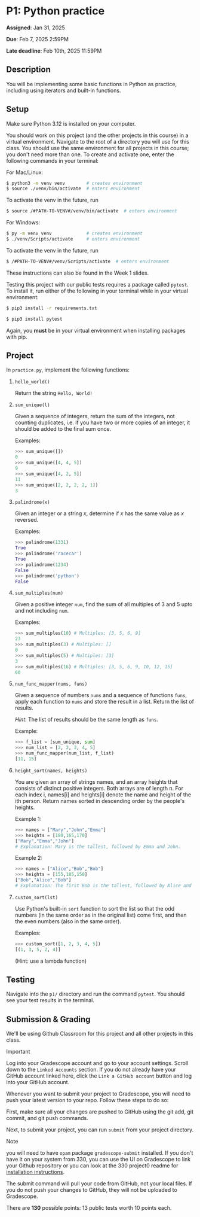 # P1: Python practice 

**Assigned**: Jan 31, 2025

**Due**: Feb 7, 2025 2:59PM

**Late deadline**: Feb 10th, 2025 11:59PM

## Description

You will be implementing some basic functions in Python as practice, including using iterators and built-in functions.

## Setup

Make sure Python 3.12 is installed on your computer.

You should work on this project (and the other projects in this course) in a virtual environment.
Navigate to the root of a directory you will use for this class. You should use the same environment
for all projects in this course; you don't need more than one.
To create and activate one, enter the following commands in your terminal:

For Mac/Linux:
```bash
$ python3 -m venv venv        # creates environment
$ source ./venv/bin/activate  # enters environment
```
To activate the venv in the future, run 
```bash
$ source /#PATH-TO-VENV#/venv/bin/activate  # enters environment
```

For Windows:
```bash
$ py -m venv venv             # creates environment
$ ./venv/Scripts/activate     # enters environment
```
To activate the venv in the future, run 
```bash
$ /#PATH-TO-VENV#/venv/Scripts/activate  # enters environment
```

These instructions can also be found in the Week 1 slides.

Testing this project with our public tests requires a package called `pytest`.
To install it, run either of the following in your terminal while in your virtual environment:
```bash    
$ pip3 install -r requirements.txt
```
```bash
$ pip3 install pytest
```
Again, you **must** be in your virtual environment when installing packages with pip.

## Project

In `practice.py`, implement the following functions:

1. `hello_world()`

   Return the string `Hello, World!`

2. `sum_unique(l)`

   Given a sequence of integers, return the sum of the integers, not counting duplicates, i.e. 
   if you have two or more copies of an integer, it should be added to the final sum once.

   Examples:
   ```python
   >>> sum_unique([])
   0
   >>> sum_unique([4, 4, 5])
   9
   >>> sum_unique([4, 2, 5])
   11
   >>> sum_unique([2, 2, 2, 2, 1])
   3
   ```

3. `palindrome(x)`

    Given an integer or a string *x*, determine if *x* has the same value as *x* reversed.

    Examples:
    ```python
    >>> palindrome(1331)
    True
    >>> palindrome('racecar')
    True
    >>> palindrome(1234)
    False
    >>> palindrome('python')
    False
    ```

4. `sum_multiples(num)`

    Given a positive integer `num`, find the sum of all multiples of 3 and 5 upto and not including `num`.

    Examples:
    ```python
    >>> sum_multiples(10) # Multiples: [3, 5, 6, 9]
    23
    >>> sum_multiples(3) # Multiples: []
    0
    >>> sum_multiples(5) # Multiples: [3]
    3
    >>> sum_multiples(16) # Multiples: [3, 5, 6, 9, 10, 12, 15]
    60
    ```

5. `num_func_mapper(nums, funs)`

    Given a sequence of numbers `nums` and a sequence of functions `funs`, 
    apply each function to `nums` and store the result in a list.
    Return the list of results. 
    
    *Hint*: The list of results should be the same length as `funs`.

    Example:
    ```python
    >>> f_list = [sum_unique, sum]
    >>> num_list = [2, 2, 2, 4, 5]
    >>> num_func_mapper(num_list, f_list)
    [11, 15]
    ```

6. `height_sort(names, heights)`

    You are given an array of strings names, and an array heights that consists of distinct positive integers. Both arrays are of length n.
    For each index i, names[i] and heights[i] denote the name and height of the ith person.
    Return names sorted in descending order by the people's heights.

    Example 1:
    ```python
    >>> names = ["Mary","John","Emma"]
    >>> heights = [180,165,170]
    ["Mary","Emma","John"]
    # Explanation: Mary is the tallest, followed by Emma and John.
    ```

    Example 2:
    ```python
    >>> names = ["Alice","Bob","Bob"]
    >>> heights = [155,185,150]
    ["Bob","Alice","Bob"]
    # Explanation: The first Bob is the tallest, followed by Alice and the second Bob.
    ```
7. `custom_sort(lst)`

   Use Python's built-in `sort` function to sort the list so that the odd numbers (in the same order as in the original list) come first, and then the even numbers (also in the same order).
   
   Examples:
   ```python
   >>> custom_sort([1, 2, 3, 4, 5])
   [(1, 3, 5, 2, 4)]
   ```
   (Hint: use a lambda function)



## Testing

Navigate into the `p1/` directory and run the command `pytest`.
You should see your test results in the terminal.

## Submission & Grading

We'll be using Github Classroom for this project and all other projects in this class.

> [!IMPORTANT]
> Log into your Gradescope account and go to your account settings. Scroll down to the `Linked Accounts` section. If you do not already
> have your GitHub account linked here, click the `Link a GitHub account` button and log into your GitHub account.

Whenever you want to submit your project to Gradescope, you will need to push your latest version to your repo. Follow these steps to do so:

First, make sure all your changes are pushed to GitHub using the git add, git commit, and git push commands.

Next, to submit your project, you can run `submit` from your project directory.
> [!NOTE]
> you will need to have `opam` package `gradescope-submit` installed. If you don't have it on your system from 330, you can use the UI on Gradescope to link your Github repository or you can look at the 330 project0 readme for [installation instructions](https://github.com/cmsc330fall23/cmsc330fall23/blob/main/projects/project0.md#windows).

The submit command will pull your code from GitHub, not your local files. If you do not push your changes to GitHub, they will not be uploaded to Gradescope.


There are **130** possible points: 13 public tests worth 10 points each.
